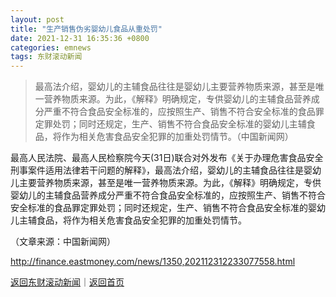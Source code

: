 ```yaml
---
layout: post
title: "生产销售伪劣婴幼儿食品从重处罚"
date: 2021-12-31 16:35:36 +0800
categories: emnews
tags: 东财滚动新闻
---
```

> 最高法介绍，婴幼儿的主辅食品往往是婴幼儿主要营养物质来源，甚至是唯一营养物质来源。为此，《解释》明确规定，专供婴幼儿的主辅食品营养成分严重不符合食品安全标准的，应按照生产、销售不符合安全标准的食品罪定罪处罚；同时还规定，生产、销售不符合食品安全标准的婴幼儿主辅食品，将作为相关危害食品安全犯罪的加重处罚情节。（中国新闻网）

<p>最高人民法院、最高人民检察院今天(31日)联合对外发布《关于办理危害食品安全刑事案件适用法律若干问题的解释》，最高法介绍，婴幼儿的主辅食品往往是婴幼儿主要营养物质来源，甚至是唯一营养物质来源。为此，《解释》明确规定，专供婴幼儿的主辅食品营养成分严重不符合食品安全标准的，应按照生产、销售不符合安全标准的食品罪定罪处罚；同时还规定，生产、销售不符合食品安全标准的婴幼儿主辅食品，将作为相关危害食品安全犯罪的加重处罚情节。</p><p class="em_media">（文章来源：中国新闻网）</p>

<http://finance.eastmoney.com/news/1350,202112312233077558.html>

[返回东财滚动新闻](//finews.withounder.com/emnews/)｜[返回首页](//finews.withounder.com/)